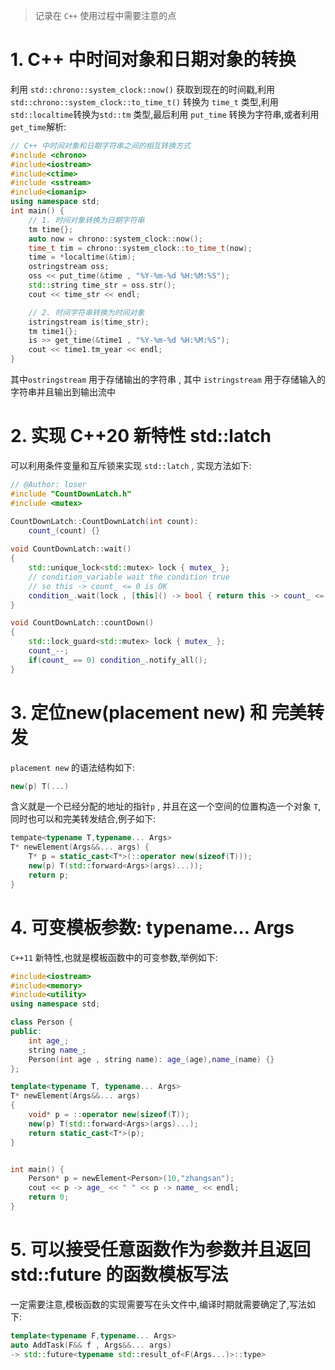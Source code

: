 > 记录在 `C++` 使用过程中需要注意的点
# 1. C++ 中时间对象和日期对象的转换
利用 `std::chrono::system_clock::now()` 获取到现在的时间戳,利用 `std::chrono::system_clock::to_time_t()` 转换为 `time_t` 类型,利用 `std::localtime`转换为`std::tm` 类型,最后利用 `put_time` 转换为字符串,或者利用 `get_time`解析:
```c++
// C++ 中时间对象和日期字符串之间的相互转换方式
#include <chrono>
#include<iostream>
#include<ctime>
#include <sstream>
#include<iomanip>
using namespace std;
int main() {
    // 1. 时间对象转换为日期字符串
    tm time{}; 
    auto now = chrono::system_clock::now();
    time_t tim = chrono::system_clock::to_time_t(now);
    time = *localtime(&tim);
    ostringstream oss;
    oss << put_time(&time , "%Y-%m-%d %H:%M:%S"); 
    std::string time_str = oss.str();
    cout << time_str << endl;

    // 2. 时间字符串转换为时间对象
    istringstream is(time_str);
    tm time1{};
    is >> get_time(&time1 , "%Y-%m-%d %H:%M:%S");
    cout << time1.tm_year << endl;
}
```
其中`ostringstream` 用于存储输出的字符串 , 其中 `istringstream` 用于存储输入的字符串并且输出到输出流中

# 2. 实现 C++20 新特性 std::latch
可以利用条件变量和互斥锁来实现 `std::latch` , 实现方法如下:
```c++
// @Author: loser
#include "CountDownLatch.h"
#include <mutex>

CountDownLatch::CountDownLatch(int count): 
    count_(count) {}
   
void CountDownLatch::wait()
{
    std::unique_lock<std::mutex> lock { mutex_ };
    // condition_variable wait the condition true
    // so this -> count_ <= 0 is OK
    condition_.wait(lock , [this]() -> bool { return this -> count_ <= 0; });
}

void CountDownLatch::countDown()
{
    std::lock_guard<std::mutex> lock { mutex_ };
    count_--;
    if(count_ == 0) condition_.notify_all();
}
```

# 3. 定位new(placement new) 和 完美转发
`placement new` 的语法结构如下:
```c++
new(p) T(...)
```
含义就是一个已经分配的地址的指针`p` , 并且在这一个空间的位置构造一个对象 `T`,同时也可以和完美转发结合,例子如下:
```c++
tempate<typename T,typename... Args>
T* newElement(Args&&... args) {
	T* p = static_cast<T*>(::operator new(sizeof(T)));
	new(p) T(std::forward<Args>(args)...));
	return p;
}
```

# 4. 可变模板参数: typename... Args
`C++11` 新特性,也就是模板函数中的可变参数,举例如下:
```c++
#include<iostream>
#include<memory>
#include<utility>
using namespace std;

class Person {
public:
    int age_;
    string name_;
    Person(int age , string name): age_(age),name_(name) {}
};

template<typename T, typename... Args>
T* newElement(Args&&... args)
{
    void* p = ::operator new(sizeof(T));
    new(p) T(std::forward<Args>(args)...);
    return static_cast<T*>(p);
}


int main() {
    Person* p = newElement<Person>(10,"zhangsan");
    cout << p -> age_ << " " << p -> name_ << endl;
    return 0;
}
```

# 5. 可以接受任意函数作为参数并且返回 std::future 的函数模板写法

一定需要注意,模板函数的实现需要写在头文件中,编译时期就需要确定了,写法如下:
```c++
template<typename F,typename... Args>
auto AddTask(F&& f , Args&&... args) 
-> std::future<typename std::result_of<F(Args...)>::type>
```




















